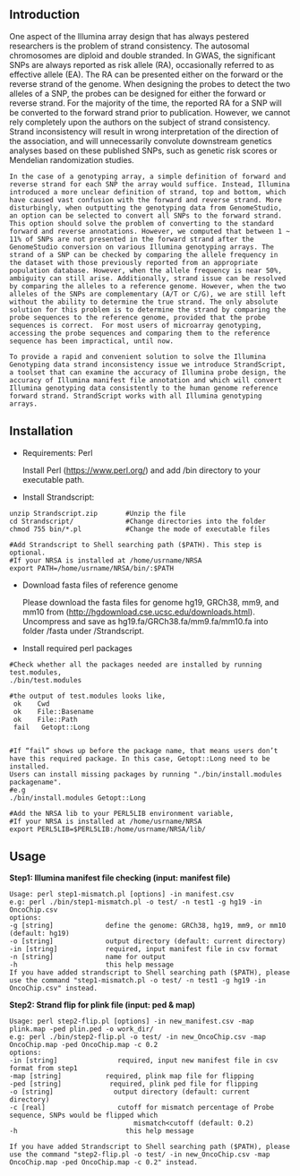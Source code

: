 ## Introduction
One aspect of the Illumina array design that has always pestered researchers is the problem of strand consistency. The autosomal chromosomes are diploid and double stranded. In GWAS, the significant SNPs are always reported as risk allele (RA), occasionally referred to as effective allele (EA). The RA can be presented either on the forward or the reverse strand of the genome. When designing the probes to detect the two alleles of a SNP, the probes can be designed for either the forward or reverse strand. For the majority of the time, the reported RA for a SNP will be converted to the forward strand prior to publication. However, we cannot rely completely upon the authors on the subject of strand consistency.  Strand inconsistency will result in wrong interpretation of the direction of the association, and will unnecessarily convolute downstream genetics analyses based on these published SNPs, such as genetic risk scores or Mendelian randomization studies.  

	In the case of a genotyping array, a simple definition of forward and reverse strand for each SNP the array would suffice. Instead, Illumina introduced a more unclear definition of strand, top and bottom, which have caused vast confusion with the forward and reverse strand. More disturbingly, when outputting the genotyping data from GenomeStudio, an option can be selected to convert all SNPs to the forward strand. This option should solve the problem of converting to the standard forward and reverse annotations. However, we computed that between 1 ~ 11% of SNPs are not presented in the forward strand after the GenomeStudio conversion on various Illumina genotyping arrays. The strand of a SNP can be checked by comparing the allele frequency in the dataset with those previously reported from an appropriate population database. However, when the allele frequency is near 50%, ambiguity can still arise. Additionally, strand issue can be resolved by comparing the alleles to a reference genome. However, when the two alleles of the SNPs are complementary (A/T or C/G), we are still left without the ability to determine the true strand. The only absolute solution for this problem is to determine the strand by comparing the probe sequences to the reference genome, provided that the probe sequences is correct.  For most users of microarray genotyping, accessing the probe sequences and comparing them to the reference sequence has been impractical, until now.
	
	To provide a rapid and convenient solution to solve the Illumina Genotyping data strand inconsistency issue we introduce StrandScript, a toolset that can examine the accuracy of Illumina probe design, the accuracy of Illumina manifest file annotation and which will convert Illumina genotyping data consistently to the human genome reference forward strand. StrandScript works with all Illumina genotyping arrays. 


## Installation
* Requirements: Perl

  Install Perl (https://www.perl.org/) and add /bin directory to your executable path.
  

* Install Strandscript:

```
unzip Strandscript.zip       #Unzip the file
cd Strandscript/             #Change directories into the folder
chmod 755 bin/*.pl           #Change the mode of executable files

#Add Strandscript to Shell searching path ($PATH). This step is optional.
#If your NRSA is installed at /home/usrname/NRSA
export PATH=/home/usrname/NRSA/bin/:$PATH
```

* Download fasta files of reference genome

  Please download the fasta files for genome hg19, GRCh38, mm9, and mm10 from (http://hgdownload.cse.ucsc.edu/downloads.html). 
  Uncompress and save as hg19.fa/GRCh38.fa/mm9.fa/mm10.fa into folder /fasta under /Strandscript.


* Install required perl packages
```
#Check whether all the packages needed are installed by running test.modules,
./bin/test.modules

#the output of test.modules looks like,
 ok    Cwd 
 ok    File::Basename
 ok    File::Path
 fail   Getopt::Long
 
 
#If “fail” shows up before the package name, that means users don’t have this required package. In this case, Getopt::Long need to be installed. 
Users can install missing packages by running "./bin/install.modules packagename".
#e.g  
./bin/install.modules Getopt::Long
  
#Add the NRSA lib to your PERL5LIB environment variable,
#If your NRSA is installed at /home/usrname/NRSA
export PERL5LIB=$PERL5LIB:/home/usrname/NRSA/lib/
```

## Usage
**Step1: Illumina manifest file checking (input: manifest file)**
```
Usage: perl step1-mismatch.pl [options] -in manifest.csv
e.g: perl ./bin/step1-mismatch.pl -o test/ -n test1 -g hg19 -in OncoChip.csv
options:
-g [string]             define the genome: GRCh38, hg19, mm9, or mm10 (default: hg19)
-o [string]             output directory (default: current directory)
-in [string]            required, input manifest file in csv format
-n [string]             name for output
-h                      this help message
If you have added strandscript to Shell searching path ($PATH), please use the command "step1-mismatch.pl -o test/ -n test1 -g hg19 -in OncoChip.csv" instead.
```

**Step2: Strand flip for plink file (input: ped & map)**
```
Usage: perl step2-flip.pl [options] -in new_manifest.csv -map plink.map -ped plin.ped -o work_dir/
e.g: perl ./bin/step2-flip.pl -o test/ -in new_OncoChip.csv -map OncoChip.map -ped OncoChip.map -c 0.2
options:
-in [string]               required, input new manifest file in csv format from step1
-map [string]           required, plink map file for flipping
-ped [string]            required, plink ped file for flipping
-o [string]               output directory (default: current directory)
-c [real]                  cutoff for mismatch percentage of Probe sequence, SNPs would be flipped which
                               mismatch<cutoff (default: 0.2)
-h                           this help message

If you have added Strandscript to Shell searching path ($PATH), please use the command "step2-flip.pl -o test/ -in new_OncoChip.csv -map OncoChip.map -ped OncoChip.map -c 0.2" instead.
```
